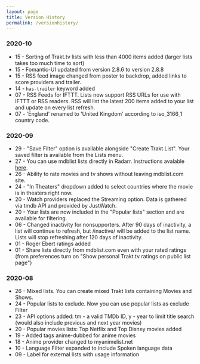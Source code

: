 ```yaml
---
layout: page
title: Version History
permalink: /versionhistory/
---
```


### 2020-10
- 15 - Sorting of Trakt.tv lists with less than 4000 items added (larger lists takes too much time to sort)
- 15 - Fomantic-UI updated from version 2.8.6 to version 2.8.8
- 15 - RSS feed image changed from poster to backdrop, added links to score providers and trailer.
- 14 - `has-trailer` keyword added
- 07 - RSS Feeds for IFTTT. Lists now support RSS URLs for use with IFTTT or RSS readers. RSS will list the latest 200 items added to your list and update on every list refresh.
- 07 - 'England' renamed to 'United Kingdom' according to iso_3166_1 country code.

### 2020-09
- 29 - "Save Filter" option is available alongside "Create Trakt List". Your saved filter is available from the Lists menu.
- 27 - You can use mdblist lists directly in Radarr. Instructions avalable [here](/mdblist_to_radarr).
- 26 - Ability to rate movies and tv shows without leaving mdblist.com site.
- 24 - "In Theaters" dropdown added to select countries where the movie is in theaters right now.
- 20 - Watch providers replaced the Streaming option. Data is gathered via tmdb API and provided by JustWatch.
- 20 - Your lists are now included in the "Popular lists" section and are available for filtering.
- 06 - Changed inactivity for nonsupporters. After 90 days of inactivity, a list will continue to refresh, but /inactive/ will be added to the list name. Lists will stop refreshing after 120 days of inactivity.
- 01 - Roger Ebert ratings added
- 01 - Share lists directly from mdblist.com even with your rated ratings (from preferences turn on "Show personal Trakt.tv ratings on public list page")

### 2020-08
- 26 - Mixed lists. You can create mixed Trakt lists containing Movies and Shows.
- 24 - Popular lists to exclude. Now you can use popular lists as exclude Filter
- 23 - API options added: tm - a valid TMDb ID, y - year to limit title search (would also include previous and next year movies)
- 20 - Popular movies lists: Top Netflix and Top Disney movies added
- 19 - Added tags anime-dubbed for anime movies
- 18 - Anime provider changed to myanimelist.net
- 10 - Language Filter expanded to include Spoken language data
- 09 - Label for external lists with usage information
